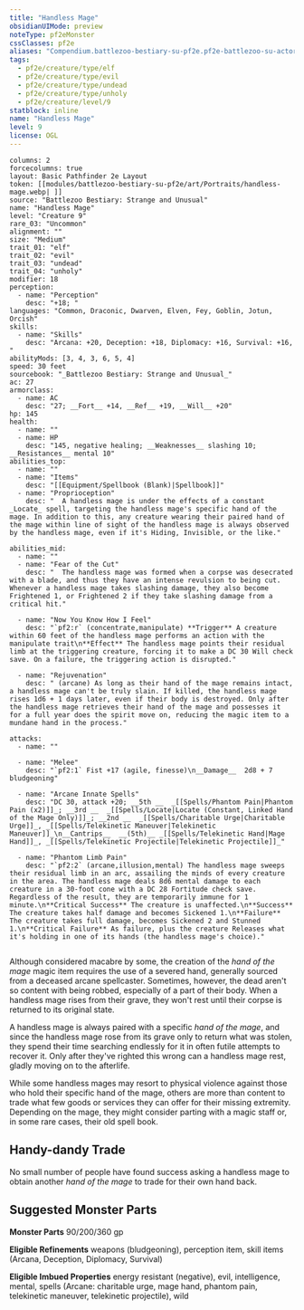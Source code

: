 ```yaml
---
title: "Handless Mage"
obsidianUIMode: preview
noteType: pf2eMonster
cssClasses: pf2e
aliases: "Compendium.battlezoo-bestiary-su-pf2e.pf2e-battlezoo-su-actors.Actor.a1JdwJ5UxX2Joam8" 
tags:
  - pf2e/creature/type/elf
  - pf2e/creature/type/evil
  - pf2e/creature/type/undead
  - pf2e/creature/type/unholy
  - pf2e/creature/level/9
statblock: inline
name: "Handless Mage"
level: 9
license: OGL
---
```


```statblock
columns: 2
forcecolumns: true
layout: Basic Pathfinder 2e Layout
token: [[modules/battlezoo-bestiary-su-pf2e/art/Portraits/handless-mage.webp| ]]
source: "Battlezoo Bestiary: Strange and Unusual"
name: "Handless Mage"
level: "Creature 9"
rare_03: "Uncommon"
alignment: ""
size: "Medium"
trait_01: "elf"
trait_02: "evil"
trait_03: "undead"
trait_04: "unholy"
modifier: 18
perception:
  - name: "Perception"
    desc: "+18; "
languages: "Common, Draconic, Dwarven, Elven, Fey, Goblin, Jotun, Orcish"
skills:
  - name: "Skills"
    desc: "Arcana: +20, Deception: +18, Diplomacy: +16, Survival: +16, "
abilityMods: [3, 4, 3, 6, 5, 4]
speed: 30 feet
sourcebook: "_Battlezoo Bestiary: Strange and Unusual_"
ac: 27
armorclass:
  - name: AC
    desc: "27; __Fort__ +14, __Ref__ +19, __Will__ +20"
hp: 145
health:
  - name: ""
  - name: HP
    desc: "145, negative healing; __Weaknesses__ slashing 10; __Resistances__ mental 10"
abilities_top:
  - name: ""
  - name: "Items"
    desc: "[[Equipment/Spellbook (Blank)|Spellbook]]"
  - name: "Proprioception"
    desc: "  A handless mage is under the effects of a constant _Locate_ spell, targeting the handless mage's specific hand of the mage. In addition to this, any creature wearing their paired hand of the mage within line of sight of the handless mage is always observed by the handless mage, even if it's Hiding, Invisible, or the like."

abilities_mid:
  - name: ""
  - name: "Fear of the Cut"
    desc: "  The handless mage was formed when a corpse was desecrated with a blade, and thus they have an intense revulsion to being cut. Whenever a handless mage takes slashing damage, they also become Frightened 1, or Frightened 2 if they take slashing damage from a critical hit."

  - name: "Now You Know How I Feel"
    desc: "`pf2:r` (concentrate,manipulate) **Trigger** A creature within 60 feet of the handless mage performs an action with the manipulate trait\n**Effect** The handless mage points their residual limb at the triggering creature, forcing it to make a DC 30 Will check save. On a failure, the triggering action is disrupted."

  - name: "Rejuvenation"
    desc: " (arcane) As long as their hand of the mage remains intact, a handless mage can't be truly slain. If killed, the handless mage rises 1d6 + 1 days later, even if their body is destroyed. Only after the handless mage retrieves their hand of the mage and possesses it for a full year does the spirit move on, reducing the magic item to a mundane hand in the process."

attacks:
  - name: ""

  - name: "Melee"
    desc: "`pf2:1` Fist +17 (agile, finesse)\n__Damage__  2d8 + 7 bludgeoning"

  - name: "Arcane Innate Spells"
    desc: "DC 30, attack +20; __5th __  _[[Spells/Phantom Pain|Phantom Pain (x2)]]_; __3rd __  _[[Spells/Locate|Locate (Constant, Linked Hand of the Mage Only)]]_; __2nd __  _[[Spells/Charitable Urge|Charitable Urge]]_, _[[Spells/Telekinetic Maneuver|Telekinetic Maneuver]]_\n__Cantrips__  __(5th)__ _[[Spells/Telekinetic Hand|Mage Hand]]_, _[[Spells/Telekinetic Projectile|Telekinetic Projectile]]_"

  - name: "Phantom Limb Pain"
    desc: "`pf2:2` (arcane,illusion,mental) The handless mage sweeps their residual limb in an arc, assailing the minds of every creature in the area. The handless mage deals 8d6 mental damage to each creature in a 30-foot cone with a DC 28 Fortitude check save. Regardless of the result, they are temporarily immune for 1 minute.\n**Critical Success** The creature is unaffected.\n**Success** The creature takes half damage and becomes Sickened 1.\n**Failure** The creature takes full damage, becomes Sickened 2 and Stunned 1.\n**Critical Failure** As failure, plus the creature Releases what it's holding in one of its hands (the handless mage's choice)."
 
```



Although considered macabre by some, the creation of the _hand of the mage_ magic item requires the use of a severed hand, generally sourced from a deceased arcane spellcaster. Sometimes, however, the dead aren't so content with being robbed, especially of a part of their body. When a handless mage rises from their grave, they won't rest until their corpse is returned to its original state.

A handless mage is always paired with a specific _hand of the mage_, and since the handless mage rose from its grave only to return what was stolen, they spend their time searching endlessly for it in often futile attempts to recover it. Only after they've righted this wrong can a handless mage rest, gladly moving on to the afterlife.

While some handless mages may resort to physical violence against those who hold their specific hand of the mage, others are more than content to trade what few goods or services they can offer for their missing extremity. Depending on the mage, they might consider parting with a magic staff or, in some rare cases, their old spell book.

## Handy-dandy Trade

No small number of people have found success asking a handless mage to obtain another _hand of the mage_ to trade for their own hand back.

## Suggested Monster Parts

**Monster Parts** 90/200/360 gp

**Eligible Refinements** weapons (bludgeoning), perception item, skill items (Arcana, Deception, Diplomacy, Survival)

**Eligible Imbued Properties** energy resistant (negative), evil, intelligence, mental, spells (Arcane: charitable urge, mage hand, phantom pain, telekinetic maneuver, telekinetic projectile), wild

